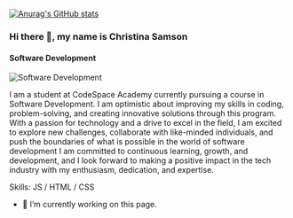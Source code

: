 
[![Anurag's GitHub stats](https://github-readme-stats.vercel.app/api?username=christinasamson)](https://github.com/anuraghazra/github-readme-stats)
 ### Hi there 👋, my name is Christina Samson
#### Software Development
![Software Development](https://cdn.vectorstock.com/i/preview-1x/14/95/banner-software-ui-and-development-for-different-vector-37731495.jpg)

I am a student at CodeSpace Academy currently pursuing a course in Software Development. I am optimistic about improving my skills in coding, problem-solving, and creating innovative solutions through this program. With a passion for technology and a drive to excel in the field, I am excited to explore new challenges, collaborate with like-minded individuals, and push the boundaries of what is possible in the world of software development I am committed to continuous learning, growth, and development, and I look forward to making a positive impact in the tech industry with my enthusiasm, dedication, and expertise.


Skills: JS / HTML / CSS

- 🔭 I’m currently working on this page. 





